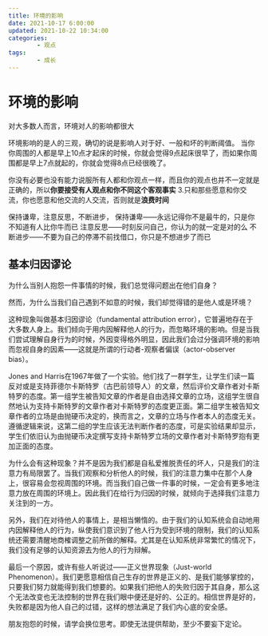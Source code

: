 ```yaml
---
title: 环境的影响
date: 2021-10-17 6:00:00
updated: 2021-10-22 10:34:00
categories:
        - 观点
tags:
        - 成长
---
```


# 环境的影响

对大多数人而言，环境对人的影响都很大

环境影响的是人的三观，确切的说是影响人对于好、一般和坏的判断阈值。
当你你周围的人都是早上10点才起床的时候，你就会觉得9点起床很早了，而如果你周围都是早上7点就起的，你就会觉得8点已经很晚了。

你没有必要也没有能力说服所有人都和你观点一样，而且你的观点也并不一定就是正确的，所以**你要接受有人观点和你不同这个客观事实**
3.只和那些愿意和你交流，你也愿意和他交流的人交流，否则就是**浪费时间**

保持谦卑，注意反思，不断进步，
保持谦卑——永远记得你不是最牛的，只是你不知道有人比你牛而已
注意反思——时刻反问自己，你认为的就一定是对的么
不断进步——不要为自己的停滞不前找借口，你只是不想进步了而已

## 基本归因谬论

为什么当别人抱怨一件事情的时候，我们总觉得问题出在他们自身？

然而，为什么当我们自己遇到不如意的时候，我们却觉得错的是他人或是环境？

这种现象叫做基本归因谬论（fundamental attribution error），它普遍地存在于大多数人身上。我们倾向于用内因解释他人的行为，而忽略环境的影响。但是当我们尝试理解自身行为的时候，外因变得格外明显，因此我们会过分强调环境的影响而忽视自身的因素——这就是所谓的行动者-观察者偏误（actor-observer bias）。

Jones and Harris在1967年做了一个实验。他们找了一群学生，让学生们读一篇反对或是支持菲德尔卡斯特罗（古巴前领导人）的文章，然后评价文章作者对卡斯特罗的态度。第一组学生被告知文章的作者是自由选择文章的立场，这组学生很自然地认为支持卡斯特罗的文章作者对卡斯特罗的态度更正面。第二组学生被告知文章作者的立场是由抛硬币决定的，换而言之，文章的立场与作者本人的态度无关。遵循逻辑来说，这第二组的学生应该无法判断作者的态度，可是实验结果却显示，学生们依旧认为由抛硬币决定撰写支持卡斯特罗立场的文章作者对卡斯特罗抱有更加正面的态度。



为什么会有这种现象？并不是因为我们都是自私爱推脱责任的坏人，只是我们的注意力有局限罢了。当我们观察和分析他人的时候，我们的注意力集中在那个人身上，很容易会忽视周围的环境。而当我们自己做一件事的时候，一定会有更多地注意力放在周围的环境上。因此我们在给行为归因的时候，就倾向于选择我们注意力关注到的一方。

另外，我们在对待他人的事情上，是相当懒惰的。由于我们的认知系统会自动地用内因解释他人的行为，纵使我们意识到了他人行为受到环境的限制，我们的认知系统还需要清醒地商榷调整之前所做的解释。尤其是在认知系统非常繁忙的情况下，我们没有足够的认知资源去为他人的行为辩解。

最后一个原因，或许有些人听说过——正义世界现象（Just-world Phenomenon）。我们更愿意相信自己生存的世界是正义的、是我们能够掌控的，只要我们努力就能得到我们想要的。如果我们把他人的失败归因于其自身，那么这个无法改变也无法控制的世界在我们眼中便还是好的、公正的。相信世界是好的，失败都是因为他人自己的过错，这样的想法满足了我们内心底的安全感。


朋友抱怨的时候，请学会换位思考。即使无法提供帮助，至少不要妄下定论。
